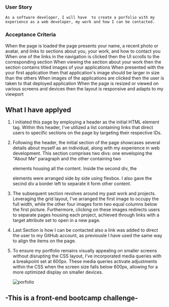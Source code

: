 ### User Story

```
As a software developer, I will have  to create a porfolio with my experience as a web developer, my work and how I can be contacted.
```

### Acceptance Criteria

When the page is loaded the page presents your name, a recent photo or avatar, and links to sections about you, your work, and how to contact you
When one of the links in the navigation is clicked then the UI scrolls to the corresponding section
When viewing the section about your work then the section contains titled images of your applications
When presented with the your first application then that application's image should be larger in size than the others
When images of the applications are clicked then the user is taken to that deployed application
When the page is resized or viewed on various screens and devices then the layout is responsive and adapts to my viewport

## What I have applyed

1. I initiated this page by employing a header as the initial HTML element tag. Within this header, I've utilized a list containing links that direct users to specific sections on the page by targeting their respective IDs.

2. Following the header, the initial section of the page showcases several details about myself as an individual, along with my experience in web development. This section comprises two divs: one enveloping the "About Me" paragraph and the other containing two <p> elements housing all the content. Inside the second div, the <p> elements were arranged side by side using flexbox. I also gave the secind div a border left to separate it form other content.

3. The subsequent section revolves around my past work and projects. Leveraging the grid layout, I've arranged the first image to occupy the full width, while the other four images form two equal columns below the first picture. Furthermore, clicking on these images redirects users to separate pages housing each project, achieved through links with a target attribute set to open in a new page.

4. Last Section is how I can be contacted also a link was added to direct the user to my GitHub account, as previousle I have used the same way to align the items on the page.

5. To ensure my portfolio remains visually appealing on smaller screens without disrupting the CSS layout, I've incorporated media queries with a breakpoint set at 600px. These media queries activate adjustments within the CSS when the screen size falls below 600px, allowing for a more optimized display on smaller devices.



   ![porfolio](https://github.com/IIosub/ioana-iosub-portfolio/assets/114613610/f0ce19f2-4a75-4790-9ee9-259f9ed5b506)


## -This is a front-end bootcamp challenge-
